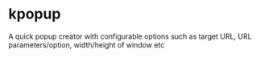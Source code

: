 # kpopup
A quick popup creator with configurable options such as target URL, URL parameters/option, width/height of window etc
